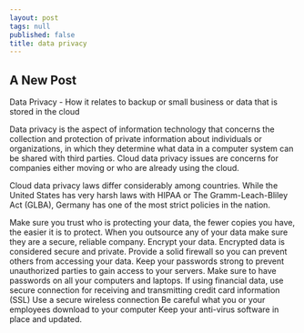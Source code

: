 ```yaml
---
layout: post
tags: null
published: false
title: data privacy
---
```


## A New Post
Data Privacy - How it relates to backup or small business or data that is stored in the cloud
 
Data privacy is the aspect of information technology that concerns the collection and protection of private information about individuals or organizations, in which they determine what data in a computer system can be shared with third parties.  Cloud data privacy issues are concerns for companies either moving or who are already using the cloud.
 
Cloud data privacy laws differ considerably among countries.  While the United States has very harsh laws with HIPAA or The Gramm-Leach-Bliley Act (GLBA), Germany has one of the most strict policies in the nation.
 
Make sure you trust who is protecting your data, the fewer copies you have, the easier it is to protect.
When you outsource any of your data make sure they are a secure, reliable company.
Encrypt your data.  Encrypted data is considered secure and private.
Provide a solid firewall so you can prevent others from accessing your data.
Keep your passwords strong to prevent unauthorized parties to gain access to your servers.  Make sure to have passwords on all your computers and laptops.
If using financial data, use secure connection for receiving and transmitting credit card information (SSL)
Use a secure wireless connection
Be careful what you or your employees download to your computer
Keep your anti-virus software in place and updated.
